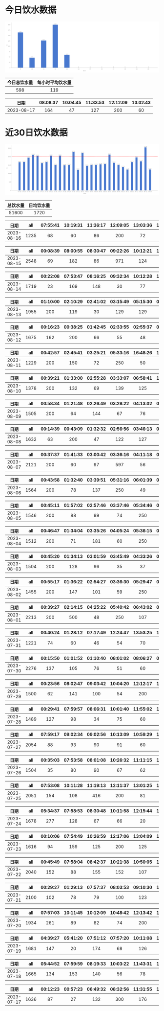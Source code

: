 # 今日饮水数据

<div align=center>
<img src="today.png" style="zoom: 100%;" />

| 今日总饮水量 | 每小时平均饮水量 |
| :----: | :----: |
| 598 | 119 |
</div>

| 日期 | 08:08:37 | 10:04:45 | 11:33:53 | 12:12:09 | 13:02:43 |
| :----: | :----: | :----: | :----: | :----: | :----: |
| 2023-08-17 | 164 | 47 | 127 | 200 | 60 |

# 近30日饮水数据

<div align=center>
<img src="30.png"style="zoom: 100%;" />

| 总饮水量 | 日均饮水量 |
| :----: | :----: |
| 51600 | 1720 |
</div>

| 日期 | all | 07:55:41 | 10:19:31 | 11:36:17 | 12:09:05 | 13:03:36 | 15:12:49 | 17:09:41 | 18:52:14 | 21:07:15 | 23:33:07 |
| :----: | :----: | :----: | :----: | :----: | :----: | :----: | :----: | :----: | :----: | :----: | :----: |
| 2023-08-16 | 1235 | 68 | 60 | 86 | 200 | 72 | 124 | 200 | 102 | 250 | 73 |

| 日期 | all | 00:08:39 | 08:00:55 | 08:30:47 | 09:22:26 | 10:12:21 | 11:30:13 | 12:09:32 | 13:09:12 | 15:12:50 | 17:12:15 | 18:57:01 | 21:43:26 | 22:50:33 | 23:54:56 |
| :----: | :----: | :----: | :----: | :----: | :----: | :----: | :----: | :----: | :----: | :----: | :----: | :----: | :----: | :----: | :----: |
| 2023-08-15 | 2548 | 69 | 182 | 86 | 971 | 124 | 78 | 200 | 114 | 63 | 200 | 63 | 250 | 117 | 31 |

| 日期 | all | 00:22:08 | 07:53:47 | 08:16:25 | 09:32:34 | 10:12:28 | 11:46:53 | 12:09:58 | 14:00:14 | 15:12:58 | 16:28:18 | 19:59:55 | 20:59:38 | 22:12:11 | 22:51:32 | 23:50:21 |
| :----: | :----: | :----: | :----: | :----: | :----: | :----: | :----: | :----: | :----: | :----: | :----: | :----: | :----: | :----: | :----: | :----: |
| 2023-08-14 | 1719 | 23 | 169 | 148 | 30 | 77 | 163 | 200 | 136 | 64 | 112 | 200 | 102 | 107 | 81 | 107 |

| 日期 | all | 01:10:00 | 02:10:29 | 02:41:02 | 03:15:49 | 05:15:30 | 05:45:13 | 08:32:04 | 15:53:12 | 18:43:11 | 21:01:01 | 22:47:35 | 23:15:17 | 23:38:55 |
| :----: | :----: | :----: | :----: | :----: | :----: | :----: | :----: | :----: | :----: | :----: | :----: | :----: | :----: | :----: |
| 2023-08-13 | 1955 | 200 | 119 | 30 | 129 | 129 | 250 | 134 | 139 | 87 | 300 | 92 | 96 | 250 |

| 日期 | all | 00:16:23 | 00:38:25 | 01:42:45 | 02:33:55 | 02:55:37 | 03:51:51 | 04:57:01 | 08:24:31 | 14:52:39 | 16:17:39 | 18:07:49 | 19:13:25 | 20:27:54 | 21:28:47 | 22:31:40 | 23:33:10 |
| :----: | :----: | :----: | :----: | :----: | :----: | :----: | :----: | :----: | :----: | :----: | :----: | :----: | :----: | :----: | :----: | :----: | :----: |
| 2023-08-12 | 1675 | 162 | 200 | 66 | 55 | 48 | 96 | 30 | 30 | 47 | 200 | 200 | 19 | 145 | 140 | 164 | 73 |

| 日期 | all | 00:42:57 | 02:45:41 | 03:25:21 | 05:33:16 | 16:48:26 | 17:22:37 | 19:16:52 | 20:47:00 | 23:47:56 |
| :----: | :----: | :----: | :----: | :----: | :----: | :----: | :----: | :----: | :----: | :----: |
| 2023-08-11 | 1229 | 200 | 150 | 72 | 250 | 50 | 89 | 250 | 85 | 83 |

| 日期 | all | 00:39:21 | 01:33:00 | 02:55:28 | 03:33:07 | 06:58:41 | 16:34:27 | 18:26:53 | 20:43:56 | 22:30:21 | 23:25:44 |
| :----: | :----: | :----: | :----: | :----: | :----: | :----: | :----: | :----: | :----: | :----: | :----: |
| 2023-08-10 | 1378 | 200 | 132 | 69 | 139 | 125 | 118 | 250 | 138 | 134 | 73 |

| 日期 | all | 00:58:34 | 01:21:48 | 02:26:49 | 03:29:22 | 04:13:02 | 05:36:15 | 15:37:08 | 17:11:12 | 17:13:17 | 18:13:21 | 19:44:55 | 22:32:20 | 22:42:16 | 23:47:49 |
| :----: | :----: | :----: | :----: | :----: | :----: | :----: | :----: | :----: | :----: | :----: | :----: | :----: | :----: | :----: | :----: |
| 2023-08-09 | 1505 | 200 | 64 | 144 | 67 | 76 | 250 | 128 | 76 | 51 | 93 | 78 | 98 | 48 | 132 |

| 日期 | all | 00:14:39 | 00:43:09 | 01:32:32 | 02:56:56 | 03:46:13 | 04:19:23 | 05:40:27 | 17:57:20 | 18:47:57 | 19:17:16 | 20:27:26 | 21:30:16 | 22:33:03 | 23:44:00 |
| :----: | :----: | :----: | :----: | :----: | :----: | :----: | :----: | :----: | :----: | :----: | :----: | :----: | :----: | :----: | :----: |
| 2023-08-08 | 1632 | 63 | 200 | 47 | 122 | 127 | 80 | 250 | 200 | 110 | 89 | 99 | 95 | 83 | 67 |

| 日期 | all | 00:37:37 | 01:41:33 | 03:00:42 | 03:36:16 | 04:11:18 | 05:10:06 | 05:36:48 | 06:44:15 | 15:47:00 | 17:21:26 | 17:36:21 | 18:00:50 | 19:07:40 | 19:44:53 | 20:30:37 | 22:40:25 |
| :----: | :----: | :----: | :----: | :----: | :----: | :----: | :----: | :----: | :----: | :----: | :----: | :----: | :----: | :----: | :----: | :----: | :----: |
| 2023-08-07 | 2121 | 200 | 60 | 97 | 597 | 56 | 63 | 250 | 60 | 81 | 79 | 167 | 78 | 65 | 55 | 64 | 149 |

| 日期 | all | 00:43:58 | 01:32:40 | 03:39:51 | 05:31:16 | 06:01:39 | 08:39:15 | 15:21:31 | 18:02:28 | 20:35:04 | 21:28:52 | 21:54:35 |
| :----: | :----: | :----: | :----: | :----: | :----: | :----: | :----: | :----: | :----: | :----: | :----: | :----: |
| 2023-08-06 | 1564 | 200 | 78 | 137 | 250 | 49 | 60 | 96 | 400 | 77 | 152 | 65 |

| 日期 | all | 00:45:11 | 01:57:02 | 02:57:46 | 03:37:46 | 05:34:46 | 06:34:47 | 08:29:33 | 15:41:56 | 17:00:58 | 17:26:35 | 20:29:44 | 20:32:02 | 20:46:59 | 21:55:34 | 22:29:11 |
| :----: | :----: | :----: | :----: | :----: | :----: | :----: | :----: | :----: | :----: | :----: | :----: | :----: | :----: | :----: | :----: | :----: |
| 2023-08-05 | 1546 | 200 | 88 | 99 | 74 | 250 | 83 | 69 | 91 | 99 | 67 | 66 | 71 | 106 | 111 | 72 |

| 日期 | all | 00:46:47 | 01:34:04 | 03:35:26 | 04:05:24 | 05:36:15 | 07:06:30 | 08:17:59 | 16:06:46 | 17:25:56 | 19:25:17 | 21:04:12 | 21:59:48 |
| :----: | :----: | :----: | :----: | :----: | :----: | :----: | :----: | :----: | :----: | :----: | :----: | :----: | :----: |
| 2023-08-04 | 1512 | 200 | 71 | 181 | 60 | 250 | 72 | 67 | 85 | 250 | 98 | 73 | 105 |

| 日期 | all | 00:45:20 | 01:34:13 | 03:01:59 | 03:45:49 | 04:33:26 | 05:05:46 | 05:29:11 | 07:51:05 | 08:15:09 | 16:32:20 | 17:59:33 | 19:37:35 | 20:20:15 | 22:40:26 |
| :----: | :----: | :----: | :----: | :----: | :----: | :----: | :----: | :----: | :----: | :----: | :----: | :----: | :----: | :----: | :----: |
| 2023-08-03 | 1504 | 200 | 128 | 96 | 35 | 37 | 100 | 250 | 43 | 68 | 71 | 200 | 55 | 96 | 125 |

| 日期 | all | 00:55:17 | 01:36:22 | 02:54:27 | 03:36:30 | 05:29:47 | 08:14:19 | 16:34:01 | 17:43:39 | 18:09:43 | 20:27:04 | 20:58:46 | 22:42:40 |
| :----: | :----: | :----: | :----: | :----: | :----: | :----: | :----: | :----: | :----: | :----: | :----: | :----: | :----: |
| 2023-08-02 | 1455 | 200 | 147 | 101 | 59 | 250 | 117 | 200 | 58 | 59 | 73 | 101 | 90 |

| 日期 | all | 00:39:27 | 02:14:15 | 04:25:22 | 05:40:42 | 06:43:02 | 07:20:59 | 08:35:46 | 18:01:42 | 20:29:42 | 20:39:35 | 21:23:25 | 22:10:24 | 22:34:08 | 23:25:19 |
| :----: | :----: | :----: | :----: | :----: | :----: | :----: | :----: | :----: | :----: | :----: | :----: | :----: | :----: | :----: | :----: |
| 2023-08-01 | 2213 | 200 | 500 | 48 | 250 | 107 | 137 | 142 | 250 | 72 | 97 | 109 | 63 | 89 | 149 |

| 日期 | all | 00:40:24 | 01:28:12 | 07:17:49 | 12:24:47 | 13:53:25 | 14:35:54 | 14:56:25 | 16:08:41 | 16:41:46 | 17:31:13 | 17:48:07 | 20:27:52 | 21:01:53 | 21:24:05 | 22:22:00 |
| :----: | :----: | :----: | :----: | :----: | :----: | :----: | :----: | :----: | :----: | :----: | :----: | :----: | :----: | :----: | :----: | :----: |
| 2023-07-31 | 1221 | 74 | 60 | 46 | 54 | 70 | 108 | 82 | 119 | 45 | 106 | 58 | 80 | 115 | 127 | 77 |

| 日期 | all | 00:15:50 | 01:01:52 | 01:10:40 | 08:01:02 | 08:06:27 | 08:49:03 | 09:20:07 | 10:32:47 | 12:13:32 | 13:09:32 | 15:00:09 | 17:10:31 | 17:43:27 | 18:26:57 | 19:33:35 | 20:13:51 | 20:42:28 | 22:23:27 | 23:54:29 |
| :----: | :----: | :----: | :----: | :----: | :----: | :----: | :----: | :----: | :----: | :----: | :----: | :----: | :----: | :----: | :----: | :----: | :----: | :----: | :----: | :----: |
| 2023-07-30 | 2276 | 137 | 105 | 76 | 51 | 60 | 81 | 94 | 110 | 200 | 225 | 129 | 200 | 128 | 102 | 83 | 67 | 76 | 250 | 102 |

| 日期 | all | 00:23:56 | 08:02:47 | 09:03:42 | 10:04:20 | 12:12:17 | 13:01:24 | 13:31:55 | 15:39:37 | 17:10:24 | 18:01:48 | 19:24:12 | 22:03:01 |
| :----: | :----: | :----: | :----: | :----: | :----: | :----: | :----: | :----: | :----: | :----: | :----: | :----: | :----: |
| 2023-07-29 | 1500 | 62 | 141 | 100 | 54 | 200 | 69 | 144 | 89 | 200 | 62 | 79 | 300 |

| 日期 | all | 00:29:41 | 07:59:57 | 08:06:31 | 10:01:40 | 11:55:02 | 12:17:08 | 13:24:13 | 13:45:36 | 14:43:19 | 17:06:42 | 17:32:48 | 20:02:59 | 21:56:15 |
| :----: | :----: | :----: | :----: | :----: | :----: | :----: | :----: | :----: | :----: | :----: | :----: | :----: | :----: | :----: |
| 2023-07-28 | 1489 | 127 | 98 | 34 | 75 | 60 | 200 | 117 | 82 | 72 | 200 | 45 | 129 | 250 |

| 日期 | all | 07:59:17 | 09:02:34 | 09:02:56 | 10:13:09 | 10:59:29 | 11:49:15 | 12:15:34 | 13:03:03 | 13:38:03 | 14:57:53 | 17:14:30 | 18:54:56 | 19:25:12 | 20:56:27 | 21:39:04 | 21:45:45 | 21:48:25 | 22:21:06 | 22:51:25 | 23:39:41 |
| :----: | :----: | :----: | :----: | :----: | :----: | :----: | :----: | :----: | :----: | :----: | :----: | :----: | :----: | :----: | :----: | :----: | :----: | :----: | :----: | :----: | :----: |
| 2023-07-27 | 2054 | 88 | 93 | 90 | 91 | 60 | 52 | 200 | 67 | 60 | 132 | 200 | 145 | 75 | 100 | 250 | 91 | 91 | 68 | 78 | 23 |

| 日期 | all | 00:35:03 | 07:53:58 | 08:01:08 | 10:26:32 | 11:11:15 | 12:13:47 | 13:01:58 | 15:11:14 | 17:58:26 | 20:58:14 | 21:24:51 | 22:01:09 | 22:21:02 | 23:16:17 |
| :----: | :----: | :----: | :----: | :----: | :----: | :----: | :----: | :----: | :----: | :----: | :----: | :----: | :----: | :----: | :----: |
| 2023-07-26 | 1504 | 35 | 80 | 90 | 67 | 62 | 200 | 52 | 144 | 94 | 400 | 96 | 75 | 76 | 33 |

| 日期 | all | 07:53:08 | 10:11:28 | 11:19:13 | 12:11:37 | 13:01:25 | 14:17:03 | 15:12:37 | 16:27:37 | 17:09:07 | 18:51:09 | 21:28:51 | 22:30:01 | 23:04:06 | 23:04:22 |
| :----: | :----: | :----: | :----: | :----: | :----: | :----: | :----: | :----: | :----: | :----: | :----: | :----: | :----: | :----: | :----: |
| 2023-07-25 | 2051 | 154 | 108 | 416 | 200 | 81 | 127 | 73 | 94 | 200 | 83 | 250 | 88 | 124 | 53 |

| 日期 | all | 05:34:37 | 07:58:53 | 08:30:48 | 10:11:58 | 12:15:44 | 13:06:46 | 13:36:34 | 15:03:16 | 15:10:27 | 17:17:51 | 19:40:10 | 21:31:11 | 23:27:14 |
| :----: | :----: | :----: | :----: | :----: | :----: | :----: | :----: | :----: | :----: | :----: | :----: | :----: | :----: | :----: |
| 2023-07-24 | 1678 | 277 | 128 | 67 | 66 | 20 | 64 | 83 | 135 | 73 | 200 | 141 | 250 | 174 |

| 日期 | all | 00:10:06 | 07:54:49 | 10:26:59 | 12:17:06 | 13:04:09 | 13:42:10 | 16:27:33 | 17:09:17 | 17:30:52 | 19:17:29 | 19:51:07 | 21:41:03 | 23:40:55 |
| :----: | :----: | :----: | :----: | :----: | :----: | :----: | :----: | :----: | :----: | :----: | :----: | :----: | :----: | :----: |
| 2023-07-23 | 1616 | 94 | 159 | 125 | 200 | 125 | 60 | 73 | 200 | 56 | 93 | 67 | 300 | 64 |

| 日期 | all | 00:45:49 | 07:58:04 | 08:42:37 | 10:21:38 | 10:50:05 | 11:38:20 | 12:09:30 | 13:20:41 | 15:08:36 | 17:14:43 | 17:35:35 | 19:43:14 | 20:41:25 | 21:30:57 | 22:09:06 | 22:39:35 |
| :----: | :----: | :----: | :----: | :----: | :----: | :----: | :----: | :----: | :----: | :----: | :----: | :----: | :----: | :----: | :----: | :----: | :----: |
| 2023-07-22 | 2040 | 152 | 88 | 155 | 152 | 107 | 61 | 200 | 89 | 90 | 200 | 100 | 95 | 100 | 250 | 101 | 100 |

| 日期 | all | 00:29:27 | 01:29:13 | 07:57:37 | 08:03:53 | 09:10:30 | 10:18:18 | 12:16:01 | 13:23:37 | 14:00:41 | 14:36:17 | 15:27:00 | 16:10:18 | 17:13:16 | 17:53:41 | 18:47:44 | 21:16:56 | 21:47:44 | 23:45:22 |
| :----: | :----: | :----: | :----: | :----: | :----: | :----: | :----: | :----: | :----: | :----: | :----: | :----: | :----: | :----: | :----: | :----: | :----: | :----: | :----: |
| 2023-07-21 | 2100 | 102 | 78 | 79 | 100 | 123 | 60 | 200 | 133 | 60 | 93 | 79 | 126 | 200 | 129 | 77 | 300 | 78 | 83 |

| 日期 | all | 07:57:03 | 10:11:45 | 10:12:09 | 10:48:42 | 12:13:42 | 13:03:03 | 14:16:40 | 15:14:40 | 17:10:34 | 18:17:21 | 18:49:10 | 20:58:14 | 21:55:41 |
| :----: | :----: | :----: | :----: | :----: | :----: | :----: | :----: | :----: | :----: | :----: | :----: | :----: | :----: | :----: |
| 2023-07-20 | 1934 | 261 | 89 | 82 | 74 | 200 | 81 | 30 | 84 | 200 | 115 | 154 | 64 | 500 |

| 日期 | all | 04:39:27 | 05:41:20 | 07:51:12 | 07:57:20 | 10:11:08 | 12:15:01 | 13:05:12 | 14:09:07 | 15:29:27 | 17:17:00 | 19:19:46 | 20:17:18 | 21:21:44 | 23:08:48 |
| :----: | :----: | :----: | :----: | :----: | :----: | :----: | :----: | :----: | :----: | :----: | :----: | :----: | :----: | :----: | :----: |
| 2023-07-19 | 1681 | 147 | 20 | 174 | 68 | 126 | 200 | 104 | 109 | 82 | 200 | 60 | 64 | 250 | 77 |

| 日期 | all | 05:44:52 | 07:59:59 | 08:19:33 | 10:03:22 | 11:43:31 | 12:15:46 | 13:03:46 | 14:09:01 | 17:10:54 | 20:31:44 | 22:10:03 | 23:16:01 |
| :----: | :----: | :----: | :----: | :----: | :----: | :----: | :----: | :----: | :----: | :----: | :----: | :----: | :----: |
| 2023-07-18 | 1665 | 134 | 153 | 140 | 56 | 78 | 200 | 143 | 217 | 65 | 54 | 300 | 125 |

| 日期 | all | 00:12:23 | 00:57:23 | 06:49:32 | 08:32:56 | 11:31:55 | 14:05:17 | 15:43:56 | 19:31:37 | 19:55:04 | 20:20:09 | 22:11:04 | 23:48:04 |
| :----: | :----: | :----: | :----: | :----: | :----: | :----: | :----: | :----: | :----: | :----: | :----: | :----: | :----: |
| 2023-07-17 | 1636 | 87 | 27 | 132 | 300 | 176 | 138 | 135 | 125 | 89 | 99 | 250 | 78 |

